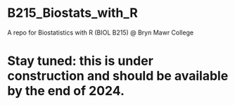 # B215_Biostats_with_R
A repo for Biostatistics with R (BIOL B215) @ Bryn Mawr College


# Stay tuned: this is under construction and should be available by the end of 2024.


